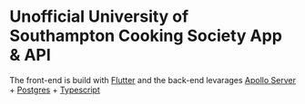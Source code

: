 # Unofficial University of Southampton Cooking Society App & API

The front-end is build with [Flutter](https://flutter.dev) and the back-end levarages [Apollo Server](https://www.apollographql.com/) + [Postgres](https://www.postgresql.org/) + [Typescript](https://www.typescriptlang.org/)